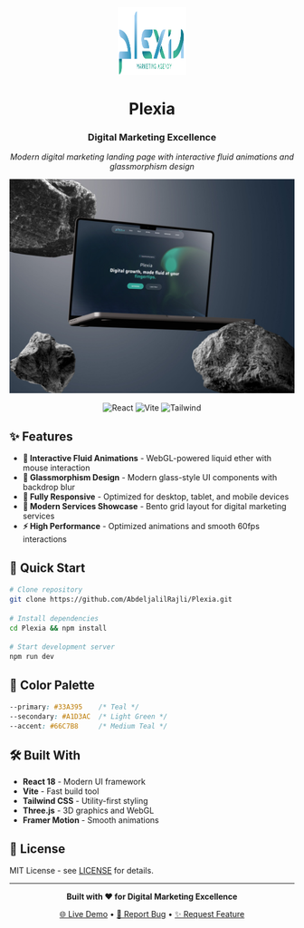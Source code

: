 <div align="center">
  <img src="./public/plexia-logo.png" alt="Plexia Logo" width="120" height="120">
  
  # Plexia
  ### Digital Marketing Excellence
  
  *Modern digital marketing landing page with interactive fluid animations and glassmorphism design*
  
  ![Preview](./public/plexia-mac-mockup.jpg)
  
  ![React](https://img.shields.io/badge/React-18.x-33A395?style=flat-square&logo=react&logoColor=white)
  ![Vite](https://img.shields.io/badge/Vite-5.x-A1D3AC?style=flat-square&logo=vite&logoColor=white)
  ![Tailwind](https://img.shields.io/badge/Tailwind-3.x-66C7B8?style=flat-square&logo=tailwindcss&logoColor=white)
  
</div>

## ✨ Features

- **🌊 Interactive Fluid Animations** - WebGL-powered liquid ether with mouse interaction
- **🔮 Glassmorphism Design** - Modern glass-style UI components with backdrop blur
- **📱 Fully Responsive** - Optimized for desktop, tablet, and mobile devices
- **🎯 Modern Services Showcase** - Bento grid layout for digital marketing services
- **⚡ High Performance** - Optimized animations and smooth 60fps interactions

## 🚀 Quick Start

```bash
# Clone repository
git clone https://github.com/AbdeljalilRajli/Plexia.git

# Install dependencies
cd Plexia && npm install

# Start development server
npm run dev
```

## 🎨 Color Palette

```css
--primary: #33A395    /* Teal */
--secondary: #A1D3AC  /* Light Green */
--accent: #66C7B8     /* Medium Teal */
```

## 🛠️ Built With

- **React 18** - Modern UI framework
- **Vite** - Fast build tool
- **Tailwind CSS** - Utility-first styling
- **Three.js** - 3D graphics and WebGL
- **Framer Motion** - Smooth animations

## 📄 License

MIT License - see [LICENSE](LICENSE) for details.

---

<div align="center">
  <p><strong>Built with ❤️ for Digital Marketing Excellence</strong></p>
  
  [🌐 Live Demo](https://plexia-agency.vercel.app/) • [🐛 Report Bug](https://github.com/AbdeljalilRajli/Plexia/issues) • [✨ Request Feature](https://github.com/AbdeljalilRajli/Plexia/issues)
</div>
